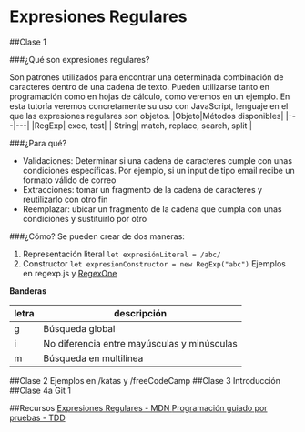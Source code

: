 # Expresiones Regulares

##Clase 1

###¿Qué son expresiones regulares?

Son patrones utilizados para encontrar una determinada combinación de caracteres dentro de una cadena de texto. Pueden utilizarse tanto en programación como en hojas de cálculo, como veremos en un ejemplo.
En esta tutoría veremos concretamente su uso con JavaScript, lenguaje en el que las expresiones regulares son objetos.
|Objeto|Métodos disponibles|
|---|---|
|RegExp| exec, test|
| String| match, replace, search, split |

###¿Para qué?

- Validaciones: Determinar si una cadena de caracteres cumple con unas condiciones específicas. Por ejemplo, si un input de tipo email recibe un formato válido de correo
- Extracciones: tomar un fragmento de la cadena de caracteres y reutilizarlo con otro fin
- Reemplazar: ubicar un fragmento de la cadena que cumpla con unas condiciones y sustituirlo por otro

###¿Cómo?
Se pueden crear de dos maneras:

1. Representación literal
   `let expresiónLiteral = /abc/`
2. Constructor
   `let expresionConstructor = new RegExp("abc")`
Ejemplos en regexp.js y [RegexOne](https://regexone.com/lesson/introduction_abcs)

**Banderas**

| letra | descripción                                 |
| ----- | ------------------------------------------- |
| g     | Búsqueda global                             |
| i     | No diferencia entre mayúsculas y minúsculas |
| m     | Búsqueda en multilínea                      |
##Clase 2
Ejemplos en /katas y /freeCodeCamp
##Clase 3 Introducción
##Clase 4a Git 1


##Recursos
[Expresiones Regulares - MDN
](https://developer.mozilla.org/es/docs/Web/JavaScript/Guide/Regular_Expressions)
[Programación guiado por pruebas - TDD](https://es.wikipedia.org/wiki/Desarrollo_guiado_por_pruebas)